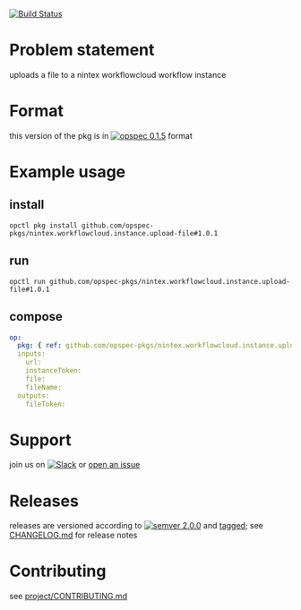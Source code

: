 [![Build Status](https://travis-ci.org/opspec-pkgs/nintex.workflowcloud.instance.upload-file.svg?branch=master)](https://travis-ci.org/opspec-pkgs/nintex.workflowcloud.instance.upload-file)

# Problem statement

uploads a file to a nintex workflowcloud workflow instance

# Format

this version of the pkg is in
[![opspec 0.1.5](https://img.shields.io/badge/opspec-0.1.5-brightgreen.svg?colorA=6b6b6b&colorB=fc16be)](https://opspec.io/0.1.5/packages.html)
format

# Example usage

## install

```shell
opctl pkg install github.com/opspec-pkgs/nintex.workflowcloud.instance.upload-file#1.0.1
```

## run

```
opctl run github.com/opspec-pkgs/nintex.workflowcloud.instance.upload-file#1.0.1
```

## compose

```yaml
op:
  pkg: { ref: github.com/opspec-pkgs/nintex.workflowcloud.instance.upload-file#1.0.1 }
  inputs: 
    url:
    instanceToken:
    file:
    fileName:
  outputs:
    fileToken:
```

# Support

join us on
[![Slack](https://opspec-slackin.herokuapp.com/badge.svg)](https://opspec-slackin.herokuapp.com/)
or
[open an issue](https://github.com/opspec-pkgs/nintex.workflowcloud.instance.upload-file/issues)

# Releases

releases are versioned according to
[![semver 2.0.0](https://img.shields.io/badge/semver-2.0.0-brightgreen.svg)](http://semver.org/spec/v2.0.0.html)
and [tagged](https://git-scm.com/book/en/v2/Git-Basics-Tagging); see
[CHANGELOG.md](CHANGELOG.md) for release notes

# Contributing

see
[project/CONTRIBUTING.md](https://github.com/opspec-pkgs/project/blob/master/CONTRIBUTING.md)
